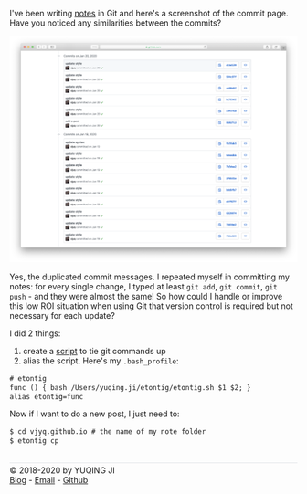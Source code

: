 I've been writing [notes](https://github.com/vjyq/vjyq.github.io) in Git and here's a screenshot of the commit page. Have you noticed any similarities between the commits? 

![vjyq-github-io-2020-04-04](./vjyq-github-io-2020-04-04.png)

Yes, the duplicated commit messages. I repeated myself in committing my notes: for every single change, I typed at least `git add`, `git commit`, `git push` - and they were almost the same!
So how could I handle or improve this low ROI situation when using Git that version control is required but not necessary for each update? 

I did 2 things:
1. create a [script](https://github.com/vjyq/etontig/blob/master/etontig.sh) to tie git commands up
2. alias the script. Here's my `.bash_profile`:
```
# etontig
func () { bash /Users/yuqing.ji/etontig/etontig.sh $1 $2; }
alias etontig=func
``` 

Now if I want to do a new post, I just need to:
```
$ cd vjyq.github.io # the name of my note folder
$ etontig cp
```

<br>
<div style="border-top:1px solid #e1e4e8;padding-top:0.3em">© 2018-2020 by YUQING JI</div>
<div><a href="https://vjyq.github.io/">Blog</a> - <a href="mailto:yuqing.ji@outlook.com">Email</a> - <a href="https://github.com/vjyq">Github</a></div>